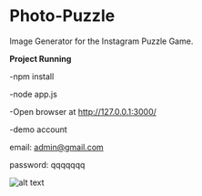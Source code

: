 # Photo-Puzzle

Image Generator for the Instagram Puzzle Game.

**Project Running**

-npm install

-node app.js

-Open browser at http://127.0.0.1:3000/

-demo account

email: admin@gmail.com

password: qqqqqqq

![alt text](http://url/to/img.png)
